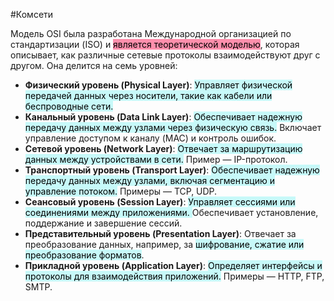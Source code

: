 #Комсети 

Модель OSI была разработана Международной организацией по стандартизации (ISO) и <mark style="background: #FF5582A6;">является теоретической моделью</mark>, которая описывает, как различные сетевые протоколы взаимодействуют друг с другом. Она делится на семь уровней:

- **Физический уровень (Physical Layer)**: <mark style="background: #ABF7F7A6;">Управляет физической передачей данных через носители, такие как кабели или беспроводные сети.</mark>
- **Канальный уровень (Data Link Layer)**: <mark style="background: #ABF7F7A6;">Обеспечивает надежную передачу данных между узлами через физическую связь.</mark> Включает управление доступом к каналу (MAC) и контроль ошибок.
- **Сетевой уровень (Network Layer)**: <mark style="background: #ABF7F7A6;">Отвечает за маршрутизацию данных между устройствами в сети.</mark> Пример — IP-протокол.
- **Транспортный уровень (Transport Layer)**: <mark style="background: #ABF7F7A6;">Обеспечивает надежную передачу данных между узлами, включая сегментацию и управление потоком.</mark> Примеры — TCP, UDP.
- **Сеансовый уровень (Session Layer)**: <mark style="background: #ABF7F7A6;">Управляет сессиями или соединениями между приложениями. </mark>Обеспечивает установление, поддержание и завершение сессий.
- **Представительный уровень (Presentation Layer)**: Отвечает за преобразование данных, например, за <mark style="background: #ABF7F7A6;">шифрование, сжатие или преобразование форматов</mark>.
- **Прикладной уровень (Application Layer)**: <mark style="background: #ABF7F7A6;">Определяет интерфейсы и протоколы для взаимодействия приложений.</mark> Примеры — HTTP, FTP, SMTP.